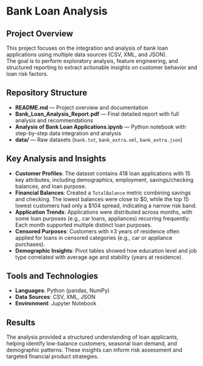 # Bank Loan Analysis

## Project Overview
This project focuses on the integration and analysis of bank loan applications using multiple data sources (CSV, XML, and JSON).  
The goal is to perform exploratory analysis, feature engineering, and structured reporting to extract actionable insights on customer behavior and loan risk factors.

## Repository Structure
- **README.md** — Project overview and documentation  
- **Bank_Loan_Analysis_Report.pdf** — Final detailed report with full analysis and recommendations  
- **Analysis of Bank Loan Applications.ipynb** — Python notebook with step-by-step data integration and analysis  
- **data/** — Raw datasets (`bank.txt`, `bank_extra.xml`, `bank_extra.json`)  

## Key Analysis and Insights
- **Customer Profiles**: The dataset contains 418 loan applications with 15 key attributes, including demographics, employment, savings/checking balances, and loan purpose.  
- **Financial Balances**: Created a `TotalBalance` metric combining savings and checking. The lowest balances were close to $0, while the top 15 lowest customers had only a $104 spread, indicating a narrow risk band.  
- **Application Trends**: Applications were distributed across months, with some loan purposes (e.g., car loans, appliances) recurring frequently. Each month supported multiple distinct loan purposes.  
- **Censored Purposes**: Customers with ≥3 years of residence often applied for loans in censored categories (e.g., car or appliance purchases).  
- **Demographic Insights**: Pivot tables showed how education level and job type correlated with average age and stability (years at residence).  

## Tools and Technologies
- **Languages**: Python (pandas, NumPy)  
- **Data Sources**: CSV, XML, JSON  
- **Environment**: Jupyter Notebook  

## Results
The analysis provided a structured understanding of loan applicants, helping identify low-balance customers, seasonal loan demand, and demographic patterns. These insights can inform risk assessment and targeted financial product strategies.

